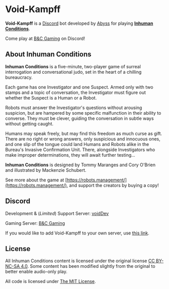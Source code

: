 # Void-Kampff

**Void-Kampff** is a [Discord](https://discordapp.com) bot developed by [Abyss](https://abyss.dev) for playing [**Inhuman Conditions**](https://robots.management).

Come play at [B&C Gaming](https://gaming.abyss.dev) on Discord!

## About Inhuman Conditions

**Inhuman Conditions** is a five-minute, two-player game of surreal interrogation and conversational judo, set in the heart of a chilling bureaucracy.

Each game has one Investigator and one Suspect. Armed only with two stamps and a topic of conversation, the Investigator must figure out whether the Suspect is a Human or a Robot.

Robots must answer the Investigator's questions without arousing suspicion, but are hampered by some specific malfunction in their ability to converse. They must be clever, guiding the conversation in subtle ways without getting caught.

Humans may speak freely, but may find this freedom as much curse as gift. There are no right or wrong answers, only suspicious and innocuous ones, and one slip of the tongue could land Humans and Robots alike in the Bureau's Invasive Confirmation Unit. There, alongside Investigators who make improper determinations, they will await further testing...

**Inhuman Conditions** is designed by Tommy Maranges and Cory O'Brien and illustrated by Mackenzie Schubert.

See more about the game at [https://robots.management/](https://robots.management/), and support the creators by buying a copy!


## Discord
Development & (*Limited*) Support Server: [voidDev](https://discord.abyss.dev)

Gaming Server: [B&C Gaming](https://gaming.abyss.dev)

If you would like to add Void-Kampff to your own server, use [this link](https://discordapp.com/oauth2/authorize?client_id=699756552038383778&permissions=0&scope=bot).

## License
All Inhuman Conditions content is licensed under the original license [CC BY-NC-SA 4.0](https://creativecommons.org/licenses/by-nc-sa/4.0/). Some content has been modified slightly from the original to better enable audio-only play.

All code is licensed under [The MIT License](https://opensource.org/licenses/MIT).
